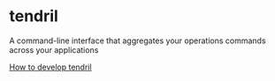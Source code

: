 # tendril

A command-line interface that aggregates your operations commands across your applications

[How to develop tendril](docs/how_to_develop_tendril.md)
